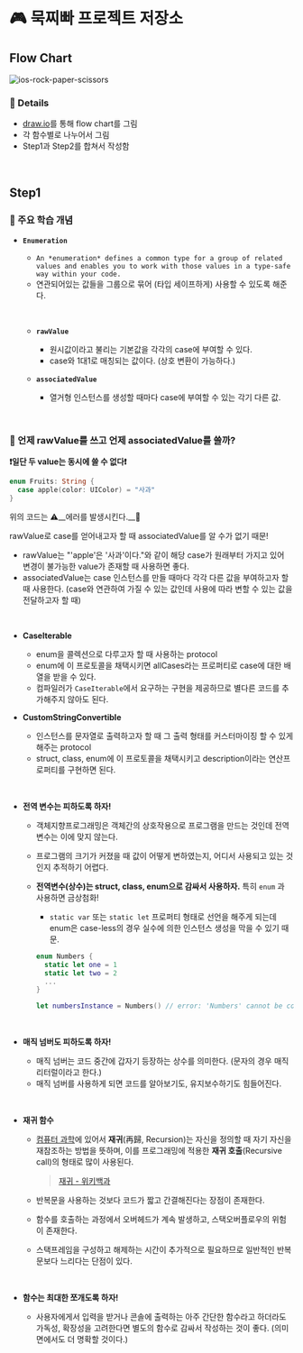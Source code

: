  # 🎮 묵찌빠 프로젝트 저장소

## Flow Chart

![ios-rock-paper-scissors](https://user-images.githubusercontent.com/39452092/120315332-35d8d900-c317-11eb-894f-1db5dbc4ca44.png)

### 🤩 Details

- [draw.io](https://draw.io)를 통해 flow chart를 그림
- 각 함수별로 나누어서 그림
- Step1과 Step2를 합쳐서 작성함

&nbsp;

## Step1

### 📖 주요 학습 개념

* __`Enumeration`__

  * `An *enumeration* defines a common type for a group of related values and enables you to work with those values in a type-safe way within your code.`
  * 연관되어있는 값들을 그룹으로 묶어 (타입 세이프하게) 사용할 수 있도록 해준다.

  &nbsp;

  * __`rawValue`__
    * 원시값이라고 불리는 기본값을 각각의 case에 부여할 수 있다.
    * case와 1대1로 매칭되는 값이다. (상호 변환이 가능하다.)

  * __`associatedValue`__

    * 열거형 인스턴스를 생성할 때마다 case에 부여할 수 있는 각기 다른 값.

    &nbsp;

### 🧐 언제 rawValue를 쓰고 언제 associatedValue를 쓸까?

__❗️일단 두 value는 동시에 쓸 수 없다❗️__

```swift
enum Fruits: String {
  case apple(color: UIColor) = "사과"
}
```

위의 코드는 ⚠️__에러를 발생시킨다.__🚫

rawValue로 case를 얻어내고자 할 때 associatedValue를 알 수가 없기 때문!

* rawValue는 "'apple'은 '사과'이다."와 같이 해당 case가 원래부터 가지고 있어 변경이 불가능한 value가 존재할 때 사용하면 좋다.
* associatedValue는 case 인스턴스를 만들 때마다 각각 다른 값을 부여하고자 할 때 사용한다. (case와 연관하여 가질 수 있는 값인데 사용에 따라 변할 수 있는 값을 전달하고자 할 때)

&nbsp;

* __CaseIterable__
  * enum을 콜렉션으로 다루고자 할 때 사용하는 protocol
  * enum에 이 프로토콜을 채택시키면 allCases라는 프로퍼티로 case에 대한 배열을 받을 수 있다.
  * 컴파일러가 `CaseIterable`에서 요구하는 구현을 제공하므로 별다른 코드를 추가해주지 않아도 된다. 

* __CustomStringConvertible__
  * 인스턴스를 문자열로 출력하고자 할 때 그 출력 형태를 커스터마이징 할 수 있게 해주는 protocol
  * struct, class, enum에 이 프로토콜을 채택시키고 description이라는 연산프로퍼티를 구현하면 된다.

&nbsp;

* __전역 변수는 피하도록 하자!__

  * 객체지향프로그래밍은 객체간의 상호작용으로 프로그램을 만드는 것인데 전역변수는 이에 맞지 않는다.

  * 프로그램의 크기가 커졌을 때 값이 어떻게 변하였는지, 어디서 사용되고 있는 것인지 추적하기 어렵다.

  * __전역변수(상수)는 struct, class, enum으로 감싸서 사용하자.__ 특히 `enum` 과 사용하면 금상첨화!

    * `static var` 또는 `static let` 프로퍼티 형태로 선언을 해주게 되는데 enum은 case-less의 경우 실수에 의한 인스턴스 생성을 막을 수 있기 때문.

    ```swift
    enum Numbers {
      static let one = 1
      static let two = 2
      ...
    }
    
    let numbersInstance = Numbers() // error: 'Numbers' cannot be constructed because it has no accessible initializers
    ```

    &nbsp;



* __매직 넘버도 피하도록 하자!__ 
  * 매직 넘버는 코드 중간에 갑자기 등장하는 상수를 의미한다. (문자의 경우 매직 리터럴이라고 한다.)
  * 매직 넘버를 사용하게 되면 코드를 알아보기도, 유지보수하기도 힘들어진다.

&nbsp;

* __재귀 함수__

  * [컴퓨터 과학](https://ko.wikipedia.org/wiki/컴퓨터_과학)에 있어서 **재귀**(再歸, Recursion)는 자신을 정의할 때 자기 자신을 재참조하는 방법을 뜻하며, 이를 프로그래밍에 적용한 **재귀 호출**(Recursive call)의 형태로 많이 사용된다.

    > [재귀 - 위키백과](https://ko.wikipedia.org/wiki/%EC%9E%AC%EA%B7%80_(%EC%BB%B4%ED%93%A8%ED%84%B0_%EA%B3%BC%ED%95%99))

  * 반복문을 사용하는 것보다 코드가 짧고 간결해진다는 장점이 존재한다.

  * 함수를 호출하는 과정에서 오버헤드가 계속 발생하고, 스택오버플로우의 위험이 존재한다. 

  * 스택프레임을 구성하고 해제하는 시간이 추가적으로 필요하므로 일반적인 반복문보다 느리다는 단점이 있다.

  &nbsp;

* __함수는 최대한 쪼개도록 하자!__
  * 사용자에게서 입력을 받거나 콘솔에 출력하는 아주 간단한 함수라고 하더라도 가독성, 확장성을 고려한다면 별도의 함수로 감싸서 작성하는 것이 좋다. (의미면에서도 더 명확할 것이다.)

